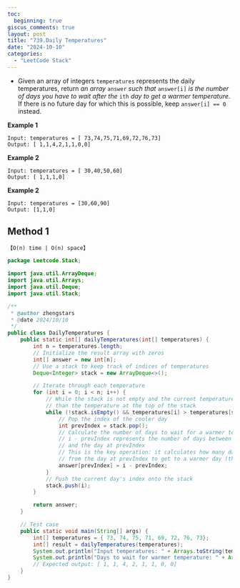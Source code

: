 ```yaml
---
toc:
  beginning: true
giscus_comments: true
layout: post
title: "739.Daily Temperatures"
date: "2024-10-10"
categories:
  - "LeetCode Stack"
---
```


- Given an array of integers `temperatures` represents the daily temperatures, return *an array* `answer` *such that* `answer[i]` *is the number of days you have to wait after the* `ith` *day to get a warmer temperature*. If there is no future day for which this is possible, keep `answer[i] == 0` instead.


**Example 1**

```
Input: temperatures = [ 73,74,75,71,69,72,76,73]
Output: [ 1,1,4,2,1,1,0,0]
```

**Example 2**

```
Input: temperatures = [ 30,40,50,60]
Output: [ 1,1,1,0]
```

**Example 2**

```
Input: temperatures = [30,60,90]
Output: [1,1,0]
```

## Method 1

```tex
【O(n) time | O(n) space】
```

```java
package Leetcode.Stack;

import java.util.ArrayDeque;
import java.util.Arrays;
import java.util.Deque;
import java.util.Stack;

/**
 * @author zhengstars
 * @date 2024/10/10
 */
public class DailyTemperatures {
    public static int[] dailyTemperatures(int[] temperatures) {
        int n = temperatures.length;
        // Initialize the result array with zeros
        int[] answer = new int[n];
        // Use a stack to keep track of indices of temperatures
        Deque<Integer> stack = new ArrayDeque<>();

        // Iterate through each temperature
        for (int i = 0; i < n; i++) {
            // While the stack is not empty and the current temperature is warmer
            // than the temperature at the top of the stack
            while (!stack.isEmpty() && temperatures[i] > temperatures[stack.peek()]) {
                // Pop the index of the cooler day
                int prevIndex = stack.pop();
                // Calculate the number of days to wait for a warmer temperature
                // i - prevIndex represents the number of days between the current day
                // and the day at prevIndex
                // This is the key operation: it calculates how many days you need to wait
                // from the day at prevIndex to get to a warmer day (the current day i)
                answer[prevIndex] = i - prevIndex;
            }
            // Push the current day's index onto the stack
            stack.push(i);
        }

        return answer;
    }

    // Test case
    public static void main(String[] args) {
        int[] temperatures = { 73, 74, 75, 71, 69, 72, 76, 73};
        int[] result = dailyTemperatures(temperatures);
        System.out.println("Input temperatures: " + Arrays.toString(temperatures));
        System.out.println("Days to wait for warmer temperature: " + Arrays.toString(result));
        // Expected output: [ 1, 1, 4, 2, 1, 1, 0, 0]
    }
}

```





